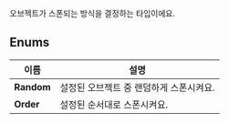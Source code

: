 
오브젝트가 스폰되는 방식을 결정하는 타입이에요. 
## **Enums**

 **이름** | **설명** |
 --- | --- |
**Random** |설정된 오브젝트 중 랜덤하게 스폰시켜요. |
**Order** |설정된 순서대로 스폰시켜요. |
